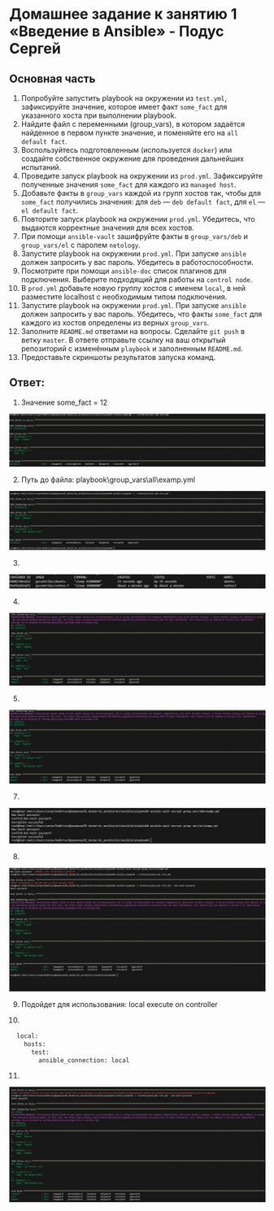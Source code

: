 # Домашнее задание к занятию 1 «Введение в Ansible» - Подус Сергей

## Основная часть

1. Попробуйте запустить playbook на окружении из `test.yml`, зафиксируйте значение, которое имеет факт `some_fact` для указанного хоста при выполнении playbook.
2. Найдите файл с переменными (group_vars), в котором задаётся найденное в первом пункте значение, и поменяйте его на `all default fact`.
3. Воспользуйтесь подготовленным (используется `docker`) или создайте собственное окружение для проведения дальнейших испытаний.
4. Проведите запуск playbook на окружении из `prod.yml`. Зафиксируйте полученные значения `some_fact` для каждого из `managed host`.
5. Добавьте факты в `group_vars` каждой из групп хостов так, чтобы для `some_fact` получились значения: для `deb` — `deb default fact`, для `el` — `el default fact`.
6.  Повторите запуск playbook на окружении `prod.yml`. Убедитесь, что выдаются корректные значения для всех хостов.
7. При помощи `ansible-vault` зашифруйте факты в `group_vars/deb` и `group_vars/el` с паролем `netology`.
8. Запустите playbook на окружении `prod.yml`. При запуске `ansible` должен запросить у вас пароль. Убедитесь в работоспособности.
9. Посмотрите при помощи `ansible-doc` список плагинов для подключения. Выберите подходящий для работы на `control node`.
10. В `prod.yml` добавьте новую группу хостов с именем  `local`, в ней разместите localhost с необходимым типом подключения.
11. Запустите playbook на окружении `prod.yml`. При запуске `ansible` должен запросить у вас пароль. Убедитесь, что факты `some_fact` для каждого из хостов определены из верных `group_vars`.
12. Заполните `README.md` ответами на вопросы. Сделайте `git push` в ветку `master`. В ответе отправьте ссылку на ваш открытый репозиторий с изменённым `playbook` и заполненным `README.md`.
13. Предоставьте скриншоты результатов запуска команд.

## Ответ:

1. Значение some_fact = 12

![Скриншот 1](https://github.com/Wanderwille/scrinshot/blob/main/ansible1.png)

2. Путь до файла: playbook\group_vars\all\examp.yml 

![Скриншот 2](https://github.com/Wanderwille/scrinshot/blob/main/ansible2.png)

3. 

![Скриншот 2](https://github.com/Wanderwille/scrinshot/blob/main/ansile3.png)

4. 

![Скриншот 3](https://github.com/Wanderwille/scrinshot/blob/main/ansible4.png)

5. 

![Скриншот 4](https://github.com/Wanderwille/scrinshot/blob/main/ansible5.png)


7. 

![Скриншот 6](https://github.com/Wanderwille/scrinshot/blob/main/ansible6.png)

8. 

![Скриншот 7](https://github.com/Wanderwille/scrinshot/blob/main/ansible7.png)

9. Подойдет для использования: local execute on controller

10. 

```
  local:
    hosts:
      test:
        ansible_connection: local
```

11. 

![Скриншот 8](https://github.com/Wanderwille/scrinshot/blob/main/ansible8.png)